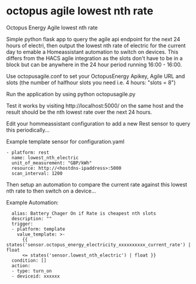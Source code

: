 # octopus agile lowest nth rate 
Octopus Energy Agile lowest nth rate

Simple python flask app to query the agile api endpoint for the next 24 hours of electri, then output the lowest nth rate of electric for the current day to emable a Homeassistant automation to switch on devices. This differs from the HACS agile integration as the slots don't have to be in a block but can be anywhere in the 24 hour period running 16:00 - 16:00. 

Use octopusagile.conf to set your OctopusEnergy Apikey, Agile URL and slots (the number of halfhour slots you need i.e. 4 hours: "slots = 8")

Run the application by using python octopusagile.py

Test it works by visiting http://localhost:5000/ on the same host and the result should be the nth lowest rate over the next 24 hours.

Edit your hommeassistant configuration to add a new Rest sensor to query this periodically...

Example template sensor for configuration.yaml

```
- platform: rest
  name: lowest_nth_electric
  unit_of_measurement: "GBP/kWh"
  resource: http://<hostdns-ipaddress>:5000
  scan_interval: 1200
```

Then setup an automation to compare the current rate against this lowest nth rate to then switch on a device...

Example Automation:
```
  alias: Battery Chager On if Rate is cheapest nth slots
  description: ""
  trigger:
  - platform: template
    value_template: >-
      {{ states('sensor.octopus_energy_electricity_xxxxxxxxxx_current_rate') | float
      <= states('sensor.lowest_nth_electric') | float }}
  condition: [] 
  action:
  - type: turn_on
  - deviceid: xxxxxx
```
